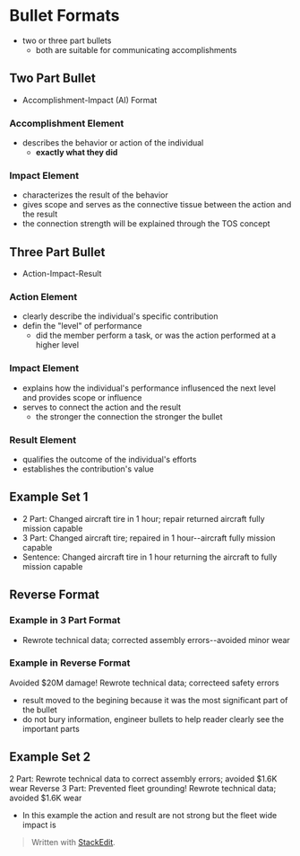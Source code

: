 # Bullet Formats

- two or three part bullets
	- both are suitable for communicating accomplishments

## Two Part Bullet

- Accomplishment-Impact (AI) Format

### Accomplishment Element

 - describes the behavior or action of the individual
	 - **exactly what they did**

### Impact Element

- characterizes the result of the behavior
- gives scope and serves as the connective tissue between the action and the result
- the connection strength will be explained through the TOS concept

## Three Part Bullet

- Action-Impact-Result

### Action Element

- clearly describe the individual's specific contribution
- defin the "level" of performance
	- did the member perform a task, or was the action performed at a higher level

### Impact Element

- explains how the individual's performance influsenced the next level and provides scope or influence
- serves to connect the action and the result
	- the stronger the connection the stronger the bullet

### Result Element

- qualifies the outcome of the individual's efforts
- establishes the contribution's value

## Example Set 1

- 2 Part: Changed aircraft tire in 1 hour; repair returned aircraft fully mission capable
- 3 Part: Changed aircraft tire; repaired in 1 hour--aircraft fully mission capable
- Sentence: Changed aircraft tire in 1 hour returning the aircraft to fully mission capable

## Reverse Format

### Example in 3 Part Format

- Rewrote technical data; corrected assembly errors--avoided minor wear

### Example in Reverse Format

Avoided $20M damage! Rewrote technical data; correcteed safety errors

- result moved to the begining because it was the most significant part of the bullet
- do not bury information, engineer bullets to help reader clearly see the important parts

## Example Set 2

2 Part: Rewrote technical data to correct assembly errors; avoided $1.6K wear
Reverse 3 Part: Prevented fleet grounding! Rewrote technical data; avoided $1.6K wear

- In this example the action and result are not strong but the fleet wide impact is

> Written with [StackEdit](https://stackedit.io/).
<!--stackedit_data:
eyJoaXN0b3J5IjpbMjM4NTk2OTksMTgxMzY0MDg2NSw5NTIzMz
U4NDcsMzI4NjEzOTcsMTI5ODg5MjU4NSw2MTAzODMyMjhdfQ==

-->